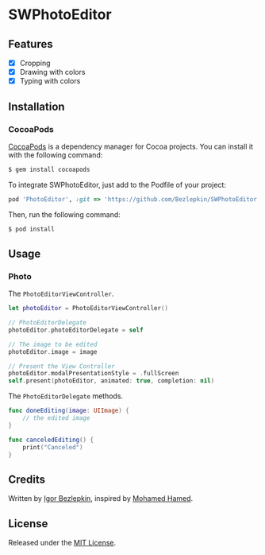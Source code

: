 # SWPhotoEditor

## Features
- [x] Cropping
- [x] Drawing with colors
- [x] Typing with colors

## Installation

### CocoaPods

[CocoaPods](http://cocoapods.org) is a dependency manager for Cocoa projects. You can install it with the following command:

```bash
$ gem install cocoapods
```
To integrate SWPhotoEditor, just add to the Podfile of your project:
```ruby
pod 'PhotoEditor', :git => 'https://github.com/Bezlepkin/SWPhotoEditor.git'
```

Then, run the following command:

```bash
$ pod install
```

## Usage

### Photo
The `PhotoEditorViewController`.

```swift
let photoEditor = PhotoEditorViewController()

// PhotoEditorDelegate
photoEditor.photoEditorDelegate = self

// The image to be edited 
photoEditor.image = image

// Present the View Controller
photoEditor.modalPresentationStyle = .fullScreen
self.present(photoEditor, animated: true, completion: nil)
```
The `PhotoEditorDelegate` methods.

```swift
func doneEditing(image: UIImage) {
    // the edited image
}

func canceledEditing() {
    print("Canceled")
}
```

## Credits
Written by [Igor Bezlepkin](https://github.com/Bezlepkin), inspired by [Mohamed Hamed](https://github.com/M-Hamed).

## License
Released under the [MIT License](http://www.opensource.org/licenses/MIT).
